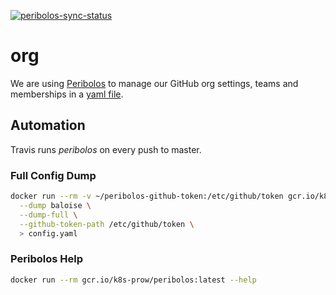 [![peribolos-sync-status](https://img.shields.io/travis/com/baloise/org/master?label=peribolos%20sync "periblos sync status")](https://travis-ci.com/github/baloise/org)

# org

We are using [Peribolos](https://github.com/kubernetes/test-infra/tree/master/prow/cmd/peribolos) to manage our GitHub org settings, teams and memberships in a [yaml file](config.yaml).

## Automation

Travis runs *peribolos* on every push to master.

### Full Config Dump

```bash
docker run --rm -v ~/peribolos-github-token:/etc/github/token gcr.io/k8s-prow/peribolos:latest \
  --dump baloise \
  --dump-full \
  --github-token-path /etc/github/token \
  > config.yaml
```

### Peribolos Help

```bash
docker run --rm gcr.io/k8s-prow/peribolos:latest --help
```
